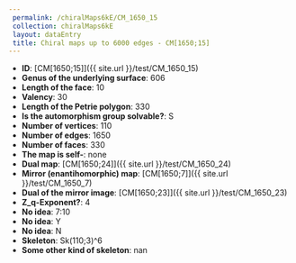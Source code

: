 ```yaml
--- 
 permalink: /chiralMaps6kE/CM_1650_15 
 collection: chiralMaps6kE
 layout: dataEntry
 title: Chiral maps up to 6000 edges - CM[1650;15]
---
```


- **ID**: [CM[1650;15]]({{ site.url }}/test/CM_1650_15)
- **Genus of the underlying surface**: 606
- **Length of the face**: 10
- **Valency**: 30
- **Length of the Petrie polygon**: 330
- **Is the automorphism group solvable?**: S
- **Number of vertices**: 110
- **Number of edges**: 1650
- **Number of faces**: 330
- **The map is self-**: none
- **Dual map**: [CM[1650;24]]({{ site.url }}/test/CM_1650_24)
- **Mirror (enantihomorphic) map**: [CM[1650;7]]({{ site.url }}/test/CM_1650_7)
- **Dual of the mirror image**: [CM[1650;23]]({{ site.url }}/test/CM_1650_23)
- **Z_q-Exponent?**: 4
- **No idea**:  7:10
- **No idea**: Y
- **No idea**: N
- **Skeleton**: Sk(110;3)^6
- **Some other kind of skeleton**: nan
